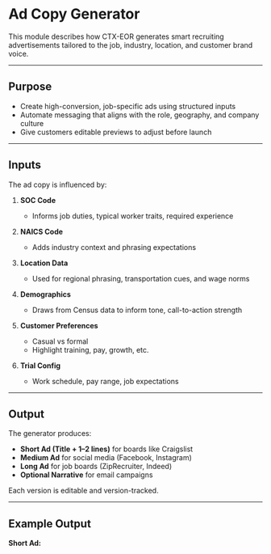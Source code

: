 # Ad Copy Generator

This module describes how CTX-EOR generates smart recruiting advertisements tailored to the job, industry, location, and customer brand voice.

---

## Purpose

- Create high-conversion, job-specific ads using structured inputs
- Automate messaging that aligns with the role, geography, and company culture
- Give customers editable previews to adjust before launch

---

## Inputs

The ad copy is influenced by:

1. **SOC Code**
   - Informs job duties, typical worker traits, required experience

2. **NAICS Code**
   - Adds industry context and phrasing expectations

3. **Location Data**
   - Used for regional phrasing, transportation cues, and wage norms

4. **Demographics**
   - Draws from Census data to inform tone, call-to-action strength

5. **Customer Preferences**
   - Casual vs formal
   - Highlight training, pay, growth, etc.

6. **Trial Config**
   - Work schedule, pay range, job expectations

---

## Output

The generator produces:

- **Short Ad (Title + 1–2 lines)** for boards like Craigslist
- **Medium Ad** for social media (Facebook, Instagram)
- **Long Ad** for job boards (ZipRecruiter, Indeed)
- **Optional Narrative** for email campaigns

Each version is editable and version-tracked.

---

## Example Output

**Short Ad:**
